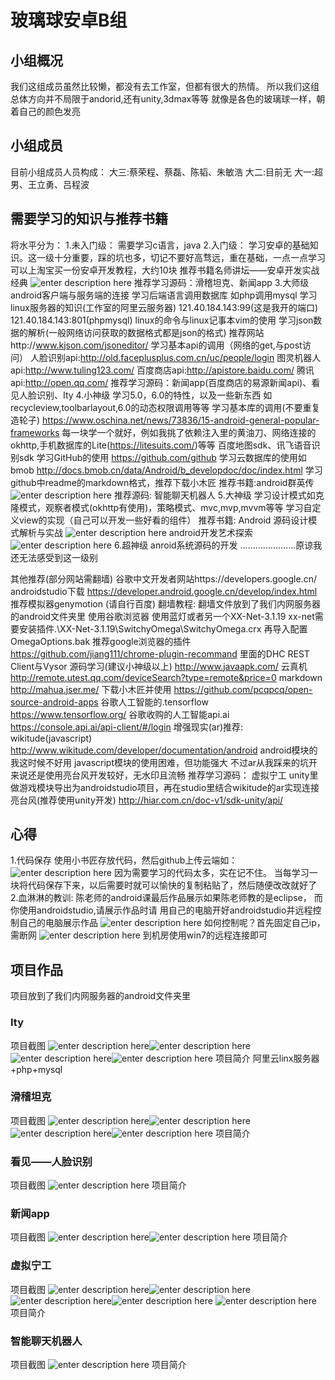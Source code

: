 # 玻璃球安卓B组
## 小组概况
我们这组成员虽然比较懒，都没有去工作室，但都有很大的热情。
所以我们这组总体方向并不局限于andorid,还有unity,3dmax等等
就像是各色的玻璃球一样，朝着自己的颜色发亮
## 小组成员
目前小组成员人员构成：
大三:蔡荣程、蔡磊、陈韬、朱敏浩
大二:目前无
大一:超男、王立勇、吕程波
## 需要学习的知识与推荐书籍
将水平分为：
1.未入门级：
需要学习c语言，java
2.入门级：
学习安卓的基础知识。这一级十分重要，踩的坑也多，切记不要好高骛远，重在基础，一点一点学习
可以上淘宝买一份安卓开发教程，大约10块
推荐书籍名师讲坛——安卓开发实战经典
![enter description here][1]
推荐学习源码：滑稽坦克、新闻app
3.大师级
android客户端与服务端的连接
 学习后端语言调用数据库
 如php调用mysql
 学习linux服务器的知识(工作室的阿里云服务器)
121.40.184.143:99(这是我开的端口)
121.40.184.143:801(phpmysql)
 linux的命令与linux记事本vim的使用
 学习json数据的解析(一般网络访问获取的数据格式都是json的格式)
 推荐网站http://www.kjson.com/jsoneditor/
 学习基本api的调用（网络的get,与post访问）
人脸识别api:http://old.faceplusplus.com.cn/uc/people/login
图灵机器人api:http://www.tuling123.com/
百度商店api:http://apistore.baidu.com/
腾讯api:http://open.qq.com/
推荐学习源码：新闻app(百度商店的易源新闻api)、看见人脸识别、Ity
4.小神级
学习5.0，6.0的特性，以及一些新东西
如recycleview,toolbarlayout,6.0的动态权限调用等等
学习基本库的调用(不要重复造轮子)
https://www.oschina.net/news/73836/15-android-general-popular-frameworks
每一块学一个就好，例如我挑了依赖注入里的黄油刀、网络连接的okhttp,手机数据库的Lite(https://litesuits.com/)等等
百度地图sdk、讯飞语音识别sdk
学习GitHub的使用
https://github.com/github
学习云数据库的使用如bmob
http://docs.bmob.cn/data/Android/b_developdoc/doc/index.html
学习github中readme的markdown格式，推荐下载小木匠
推荐书籍:android群英传
![enter description here][2]
推荐源码:
智能聊天机器人
5.大神级
学习设计模式如克隆模式，观察者模式(okhttp有使用)，策略模式、mvc,mvp,mvvm等等
学习自定义view的实现（自己可以开发一些好看的组件）
推荐书籍:
Android 源码设计模式解析与实战
![enter description here][3]
android开发艺术探索
![enter description here][4]
6.超神级
anroid系统源码的开发
......................原谅我还无法感受到这一级别

其他推荐(部分网站需翻墙)
谷歌中文开发者网站https://developers.google.cn/
androidstudio下载 https://developer.android.google.cn/develop/index.html
推荐模拟器genymotion (请自行百度)
翻墙教程:
翻墙文件放到了我们内网服务器的android文件夹里
使用谷歌浏览器
使用蓝灯或者另一个XX-Net-3.1.19
xx-net需要安装插件.\XX-Net-3.1.19\SwitchyOmega\SwitchyOmega.crx
再导入配置OmegaOptions.bak
推荐google浏览器的插件
https://github.com/jiang111/chrome-plugin-recommand
里面的DHC REST Client与Vysor
源码学习(建议小神级以上)
http://www.javaapk.com/
云真机 http://remote.utest.qq.com/deviceSearch?type=remote&price=0
markdown 
http://mahua.jser.me/
下载小木匠并使用
https://github.com/pcqpcq/open-source-android-apps
谷歌人工智能的.tensorflow https://www.tensorflow.org/
谷歌收购的人工智能api.ai https://console.api.ai/api-client/#/login
增强现实(ar)推荐:
wikitude(javascript)
http://www.wikitude.com/developer/documentation/android
android模块的我这时候不好用
javascript模块的使用困难，但功能强大
不过ar从我踩来的坑开来说还是使用亮台风开发较好，无水印且流畅
推荐学习源码：
虚拟宁工
unity里做游戏模块导出为androidstudio项目，再在studio里结合wikitude的ar实现连接
亮台风(推荐使用unity开发)
http://hiar.com.cn/doc-v1/sdk-unity/api/
## 心得
1.代码保存
使用小书匠存放代码，然后github上传云端如：
![enter description here][5]
因为需要学习的代码太多，实在记不住。
当每学习一块将代码保存下来，以后需要时就可以愉快的复制粘贴了，然后随便改改就好了
2.血淋淋的教训:
陈老师的android课最后作品展示如果陈老师教的是eclipse，
而你使用androidstudio,请展示作品时请
用自己的电脑开好androidstudio并远程控制自己的电脑展示作品
![enter description here][6]
如何控制呢？首先固定自己ip，需断网
![enter description here][7]
到机房使用win7的远程连接即可



## 项目作品
项目放到了我们内网服务器的android文件夹里
### Ity
项目截图
![enter description here][8]![enter description here][9]
![enter description here][10]![enter description here][11]
项目简介
阿里云linx服务器+php+mysql
### 滑稽坦克
项目截图
![enter description here][12]![enter description here][13]
![enter description here][14]![enter description here][15]
项目简介
### 看见——人脸识别
项目截图
![enter description here][16]
项目简介
### 新闻app
项目截图
![enter description here][17]![enter description here][18]
项目简介
### 虚拟宁工
项目截图
![enter description here][19]![enter description here][20]
![enter description here][21]![enter description here][22]
![enter description here][23]
项目简介
### 智能聊天机器人
项目截图
![enter description here][24]
项目简介


  [1]: ./images/1481359421916.jpg "1481359421916.jpg"
  [2]: ./images/1481359350407.jpg "1481359350407.jpg"
  [3]: ./images/1481359368606.jpg "1481359368606.jpg"
  [4]: ./images/1481359333950.jpg "1481359333950.jpg"
  [5]: ./images/1481354495887.jpg "1481354495887.jpg"
  [6]: ./images/1481354793635.jpg "1481354793635.jpg"
  [7]: ./images/1481354864203.jpg "1481354864203.jpg"
  [8]: ./images/Screenshot_2016-12-10-13-26-59.png "Screenshot_2016-12-10-13-26-59.png"
  [9]: ./images/Screenshot_2016-12-10-13-27-34.png "Screenshot_2016-12-10-13-27-34.png"
  [10]: ./images/Screenshot_2016-12-10-13-27-10.png "Screenshot_2016-12-10-13-27-10.png"
  [11]: ./images/Screenshot_2016-12-10-13-27-26.png "Screenshot_2016-12-10-13-27-26.png"
  [12]: ./images/1.jpg "1.jpg"
  [13]: ./images/2.jpg "2.jpg"
  [14]: ./images/3.jpg "3.jpg"
  [15]: ./images/4.jpg "4.jpg"
  [16]: ./images/5.png "5.png"
  [17]: ./images/Screenshot_2016-12-10-13-29-30.png "Screenshot_2016-12-10-13-29-30.png"
  [18]: ./images/Screenshot_2016-12-10-13-29-41.png "Screenshot_2016-12-10-13-29-41.png"
  [19]: ./images/Screenshot_2016-10-23-18-47-18.png "Screenshot_2016-10-23-18-47-18.png"
  [20]: ./images/Screenshot_2016-10-23-18-49-54.png "Screenshot_2016-10-23-18-49-54.png"
  [21]: ./images/Screenshot_2016-10-27-21-57-08.png "Screenshot_2016-10-27-21-57-08.png"
  [22]: ./images/Screenshot_2016-10-27-21-57-16.png "Screenshot_2016-10-27-21-57-16.png"
  [23]: ./images/Screenshot_2016-10-27-21-58-44.png "Screenshot_2016-10-27-21-58-44.png"
  [24]: ./images/Screenshot_2016-12-10-13-26-19.png "Screenshot_2016-12-10-13-26-19.png"